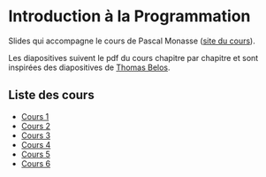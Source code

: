 # Introduction à la Programmation
Slides qui accompagne le cours de Pascal Monasse ([site du cours](http://imagine.enpc.fr/~monasse/Info/)).

Les diapositives suivent le pdf du cours chapitre par chapitre et sont inspirées des diapositives de [Thomas Belos](https://thomas.belos.ovh/cours-de-cpp/).

## Liste des cours
- [Cours 1](https://mathux.github.io/cours-cpp/cours1.html)
- [Cours 2](https://mathux.github.io/cours-cpp/cours2.html)
- [Cours 3](https://mathux.github.io/cours-cpp/cours3.html)
- [Cours 4](https://mathux.github.io/cours-cpp/cours4.html)
- [Cours 5](https://mathux.github.io/cours-cpp/cours5.html)
- [Cours 6](https://mathux.github.io/cours-cpp/cours6.html)
